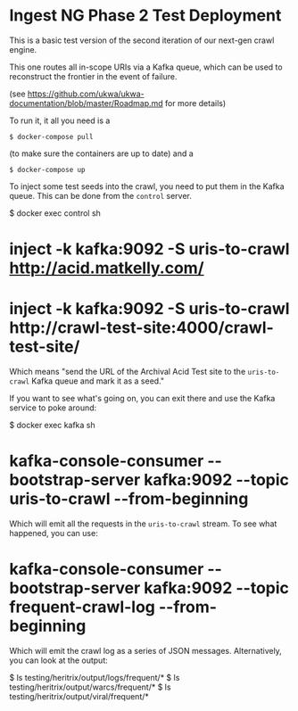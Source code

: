 Ingest NG Phase 2 Test Deployment
=================================

This is a basic test version of the second iteration of our next-gen crawl engine.

This one routes all in-scope URIs via a Kafka queue, which can be used to reconstruct the frontier in the event of failure.

(see https://github.com/ukwa/ukwa-documentation/blob/master/Roadmap.md for more details)

To run it, it all you need is a 

    $ docker-compose pull

(to make sure the containers are up to date) and a 

    $ docker-compose up

To inject some test seeds into the crawl, you need to put them in the Kafka queue. This can be done from the `control` server.

   $ docker exec control sh
   # inject -k kafka:9092 -S uris-to-crawl http://acid.matkelly.com/
   # inject -k kafka:9092 -S uris-to-crawl http://crawl-test-site:4000/crawl-test-site/

Which means "send the URL of the Archival Acid Test site to the `uris-to-crawl` Kafka queue and mark it as a seed."

If you want to see what's going on, you can exit there and use the Kafka service to poke around:

   $ docker exec kafka sh
   # kafka-console-consumer --bootstrap-server kafka:9092 --topic uris-to-crawl --from-beginning

Which will emit all the requests in the `uris-to-crawl` stream. To see what happened, you can use:

   # kafka-console-consumer --bootstrap-server kafka:9092 --topic frequent-crawl-log --from-beginning

Which will emit the crawl log as a series of JSON messages. Alternatively, you can look at the output:

   $ ls testing/heritrix/output/logs/frequent/*
   $ ls testing/heritrix/output/warcs/frequent/*
   $ ls testing/heritrix/output/viral/frequent/*

